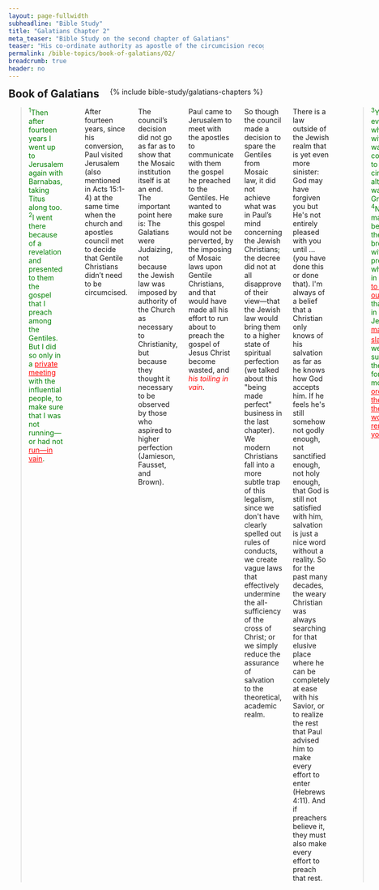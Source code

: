 ```yaml
---
layout: page-fullwidth
subheadline: "Bible Study"
title: "Galatians Chapter 2"
meta_teaser: "Bible Study on the second chapter of Galatians"
teaser: "His co-ordinate authority as apostle of the circumcision recognized by the apostles. Proved by his rebuking Peter for temporizing at Antioch: his reasoning as to the inconsistency of Judaizing with justification by faith."
permalink: /bible-topics/book-of-galatians/02/
breadcrumb: true
header: no
---
```

<!--more-->
<div class="row">
<div class="bible-index medium-4 medium-push-8 columns">
<h2 style="margin: 0px">Book of Galatians</h2>
        {% include bible-study/galatians-chapters %}
</div><!-- /.medium-4.columns -->
<div class="medium-8 medium-pull-4 columns">

<!-- main body text -->
<blockquote><span style="color: #008000;"><sup>1</sup>Then after fourteen years I went up to Jerusalem again with Barnabas, taking Titus along too. <sup>2</sup>I went there because of a revelation and presented to them the gospel that I preach among the Gentiles. But I did so only in a <span style="text-decoration: underline; color: #ff0000;">private meeting</span> with the influential people, to make sure that I was not running—or had not <span style="text-decoration: underline; color: #ff0000;">run—in vain</span>.</span></blockquote></p>
<p style="text-align: left;">After fourteen years, since his conversion, Paul visited Jerusalem (also mentioned in Acts 15:1-4) at the same time when the church and apostles council met to decide that Gentile Christians didn’t need to be circumcised.</p>
<p style="text-align: left;">The council’s decision did not go as far as to show that the Mosaic institution itself is at an end. The important point here is: The Galatians were Judaizing, not because the Jewish law was imposed by authority of the Church as necessary to Christianity, but because they thought it necessary to be observed by those who aspired to higher perfection (Jamieson, Fausset, and Brown).</p>
<p style="text-align: left;">Paul came to Jerusalem to meet with the apostles to communicate with them the gospel he preached to the Gentiles. He wanted to make sure this gospel would not be perverted, by the imposing of Mosaic laws upon Gentile Christians, and that would have made all his effort to run about to preach the gospel of Jesus Christ become wasted, and <em><span style="color: #ff0000;">his toiling in vain</span></em>.</p>
<p style="text-align: left;">So though the council made a decision to spare the Gentiles from Mosaic law, it did not achieve what was in Paul’s mind concerning the Jewish Christians; the decree did not at all disapprove of their view—that the Jewish law would bring them to a higher state of spiritual perfection (we talked about this "being made perfect" business in the last chapter). We modern Christians fall into a more subtle trap of this legalism, since we don't have clearly spelled out rules of conducts, we create vague laws that effectively undermine the all-sufficiency of the cross of Christ; or we simply reduce the assurance of salvation to the theoretical, academic realm.</p>
<p style="text-align: left;">There is a law outside of the Jewish realm that is yet even more sinister: God may have forgiven you but He's not entirely pleased with you until ... (you have done this or done that). I'm always of a belief that a Christian only knows of his salvation as far as he knows how God accepts him. If he feels he's still somehow not godly enough, not sanctified enough, not holy enough, that God is still not satisfied with him, salvation is just a nice word without a reality. So for the past many decades, the weary Christian was always searching for that elusive place where he can be completely at ease with his Savior, or to realize the rest that Paul advised him to make every effort to enter (Hebrews 4:11). And if preachers believe it, they must also make every effort to preach that rest.</p>
<p style="text-align: left;"><blockquote><span style="color: #008000;"><sup>3</sup>Yet not even Titus, who was with me, was compelled to be circumcised, although he was a Greek. <sup>4</sup>Now this matter arose because of the false brothers with false pretenses who slipped in unnoticed <span style="text-decoration: underline;"><span style="color: #ff0000; text-decoration: underline;">to spy on our freedom</span></span> that we have in Christ Jesus, to <span style="text-decoration: underline;"><span style="color: #ff0000; text-decoration: underline;">make us slaves</span></span>. <sup>5</sup>But we did not surrender to them even for a moment, <span style="text-decoration: underline;"><span style="color: #ff0000; text-decoration: underline;">in order that the truth of the gospel would remain with you</span></span>.</span></blockquote></p>
<p style="text-align: left;">Paul must have brought Titus along for a purpose: to show that God is saving him, a Gentile, just fine without circumcision. Titus is to be set free from these legal bondage. Had Paul given in, letting Titus be circumcised, the faith of the whole section of Christ’s body, the Gentile believers, might be in jeopardy.</p>
<p style="text-align: left;">Paul speaks of the freedom in Christ which Jesus promised long ago in John 8:32, "... you will know the truth, and the truth will set you free.” And the spies who tried to bring the Galatian Christian back to slavery, the slavery under "precept upon precept," are alive and well today in our churches, in books, radio, and the internet. It's incredible but true that many Christians actually preach against this freedom.</p>
<p style="text-align: left;">To surrender, to let Titus be circumcised, runs the risk of the truth of<em><span style="color: #ff0000;"> the gospel might not remain</span></em> with the Galatians, because this truth runs against the grain of legalism.</p>
<p style="text-align: left;"><span style="text-align: left;"><blockquote><span style="color: #008000;"><sup>6</sup>But from those who were <span style="text-decoration: underline;"><span style="color: #ff0000; text-decoration: underline;">influential</span> </span>(whatever they were makes no difference to me; God shows no favoritism between people)—those influential leaders <span style="text-decoration: underline; color: #ff0000;">added nothing to my message</span>. <sup>7</sup>On the contrary, when they saw that I was entrusted with the gospel to the uncircumcised just as Peter was entrusted with the gospel to the circumcised <sup>8</sup>(for he who empowered Peter for his apostleship to the circumcised also empowered me for my apostleship to the Gentiles) <sup>9</sup>and when James, Cephas, and John, who had a reputation as pillars, recognized the grace that had been given to me, they gave to Barnabas and me the right hand of fellowship, agreeing that we would go to the Gentiles and they to the circumcised. <sup>10</sup>They requested only that we remember the poor, the very thing I also was eager to do.</span></blockquote></p>
<p style="text-align: left;">There is not much to add to what Paul is saying here, except that he officially declared that he's endorsed by the other apostles who were before him, and perhaps more importantly that they "<em><span style="color: #ff0000;">added nothing to his message</span></em>."</p>
<p style="text-align: left;">To Paul's contemporary, the council's decision of not requiring circumcision of Gentile believers was a major event, but to Paul it was inconsequential, or perhaps even borders on damaging the gospel message that he took time to explain to the "<em><span style="color: #ff0000;">influential</span></em>" people in a "<em><span style="color: #ff0000;">private meeting</span></em>," a meeting of pillars which Paul hoped to influence to get them back on the right path, so that they won't undo and make vain all his running all over to share this great news that he couldn't contain. As a matter of fact, Paul didn't even mention the council's decree in this epistle.</p>
<p style="text-align: left;">If the blood of the Lamb was sufficient for mankind for salvation and for perfect holiness so they may be presented before the throne of grace, why this circumcision business, or anything like it for that matter? Unless they think otherwise, that Christ's finished work on the cross wasn't really finished, and they must add to it, to "<em><span style="color: #ff0000;">attain their goal</span></em>," to <span style="color: #ff0000;"><em>bring it to completion</em></span>, as Paul cynically talked of it in Galatians 3:3.</p>
<p style="text-align: left;">So what has the council's decision added to Paul's gospel message? Nothing.</p>
<p style="text-align: left;"><span style="color: #ff6600;"><strong style="font-size: 14pt;">Paul Rebukes Peter</strong></span></p>
<p style="text-align: left;"><span style="text-align: left;"><blockquote><span style="color: #008000;"><sup>11</sup>But when Cephas came to Antioch, I opposed him to his face, because he had clearly done wrong. <sup>12</sup>Until certain people came from James, he had been eating with the Gentiles. But when they arrived, he stopped doing this and separated himself because he was afraid of those who were pro-circumcision. <sup>13</sup>And the rest of the Jews also joined with him in this hypocrisy, so that even Barnabas was led astray with them by their hypocrisy. <sup>14</sup>But when I saw that they were not behaving consistently with the truth of the gospel, I said to Cephas in front of them all, “If you, although you are a Jew, live like a Gentile and not like a Jew, how can you try to force the Gentiles to live like Jews?”</span></blockquote></p>
<p style="text-align: left;">If the legalists were powerful during Jesus' time, still they are at the time of this epistle; powerful enough to threaten the mighty Peter, and the mature Barnabas; and even now.</p>
<p style="text-align: left;">According to Jamieson, Fausset, and Brown, but we don't need them to know this, that Paul's contemporary thought the Jewish law and ordinances would make them more spiritual, attain a higher level of perfection. This drive for higher perfection is prevalent throughout Christiandom and through all the ages. But this begs the question: What part of us that Christ's blood missed that demanded sacrifices from fallen flesh?</p>
<p style="text-align: left;"><span style="color: #ff6600;"><strong><span style="font-size: 14pt;">Jews and Gentiles Are Justified by Faith</span></strong></span><br /><span style="text-align: left;"><blockquote><span style="color: #008000;"><sup>15</sup>We are Jews by birth and <span style="text-decoration: underline;"><span style="color: #ff0000; text-decoration: underline;">not Gentile sinners</span></span>, <sup>16</sup>yet we know that no one is justified by the works of the law but by the faithfulness of Jesus Christ. And we have come to believe in Christ Jesus, so that we may be justified by the faithfulness of Christ and not by the works of the law, because <span style="text-decoration: underline;"><span style="color: #ff0000; text-decoration: underline;">by the works of the law no one will be justified</span></span>.</span></blockquote></p>
<p style="text-align: left;">Note Paul's rhetorical statement calling himself and his Jewish counterparts "<em><span style="color: #ff0000;">not Gentile sinners</span></em>." Paul knows all too well "all have sinned and fallen short of God's glory." Remember the gospel passage where the religious man beat his chest calling himself not a sinner like some others? The law, or the use of the law, to appear righteous before God, does nothing but give its adherers a false sense of security, a self-righteousness that blinds them to their need of God's grace.</p>
<p style="text-align: left;">We are justified by "the faithfulness of Christ," but frequently hear from my fellow believers that we are justified by our faithfulness. No, we have faith in Christ, because He's faithful until the point of death on the cross. We didn't sing the hymn "How great is the saved sinners' faithfulness," but we sing of God's faithfulness.</p>
<p style="text-align: left;">And finally this beautiful declaration from the revelation Paul received: "<span style="color: #ff0000;"><em>by the works of the law no one will be justified.</em></span>"</p>
<p style="text-align: left;"><span style="text-align: left;"><blockquote><span style="color: #008000;"><sup>17</sup>But if while seeking to be justified in Christ we ourselves have also been found to be sinners, is Christ then one who encourages sin? Absolutely not! <sup>18</sup>But if I build up again those things I once destroyed, I demonstrate that I am one who breaks God’s law.</span></blockquote></p>
<p style="text-align: left;">As we know, the Jews don't consider themselves sinners, saved for the Gentiles, so if they seek to be justified by Christ, they admit that they are sinners. To them this is a strange dilemma: I'm a Jews therefore I'm not a sinner, but now I want to trust Christ, I become a sinner<span style="text-align: left;">, so they question whether Christ is promoting sins</span>. Paul was trying to explain to them that this is not the case. And the rhetorical phrase Paul said here "But if I build up again those things I once destroy," he was speaking as if he was Peter. This can be paraphrased like this: Peter, you worked hard to proclaim the Perfect Sacrifice that would abolish the Jewish sacrificial system, now are you trying to bring it back by observing circumcision again? You, Peter, then become a law breaker, you break the new law that says: only your faith in the Lamb of God can justify those that believe.&nbsp;</p>
<p style="text-align: left;"><span style="text-align: left;"><blockquote><span style="color: #008000;"><sup>19</sup>For through the law I died to the law so that I may live to God. <sup>20</sup>I have been crucified with Christ, and it is no longer I who live, but Christ lives in me. So the life I now live in the body, I live because of the faithfulness of the Son of God, who loved me and gave himself for me</span>.</blockquote></p>
<p style="text-align: left;">If you refuse to die to the law, you cannot live to God. It's no longer I who try to lead a perfect Christian life, but it's the Perfect Son of God who's doing it for me, just as He did on the cross. So now how do I live? I live by continuing to believe, to receive what Christ did and will be doing through me until the day I die, to rely on His faithfulness and not mine, on His love and sacrifice, and not anything this flesh can offer, because it is no longer I who live, but Christ in me, the hope of glory. Besides what can a dead man do? &nbsp;(how's this for a paraphrase &nbsp;:)</p>
<p style="text-align: left;"><span style="text-align: left;"><blockquote><span style="color: #008000;"><sup>21</sup>I do not set aside God’s grace, because if righteousness could come through the law, then <span style="text-decoration: underline;"><span style="color: #ff0000; text-decoration: underline;">Christ died for nothing!</span></span></span></blockquote></p>
<p style="text-align: left;">If I but try to get even a tiny amount of righteousness by something other than the simple faith in Christ, namely the law, or anything that resembles something that undermines the all-sufficiency of Christ, <em><span style="color: #ff0000;">Christ died for nothing!</span></em> Before He died He said: It's finished, the work to restore man is finished, why are you still trying to act like my death is not enough? What can you do that can add to what your Creator has done, you prideful little man?</p>

{% include bible-study/bible-study-footer %}
</div><!-- /.medium-8.columns -->
</div><!-- /.row -->
